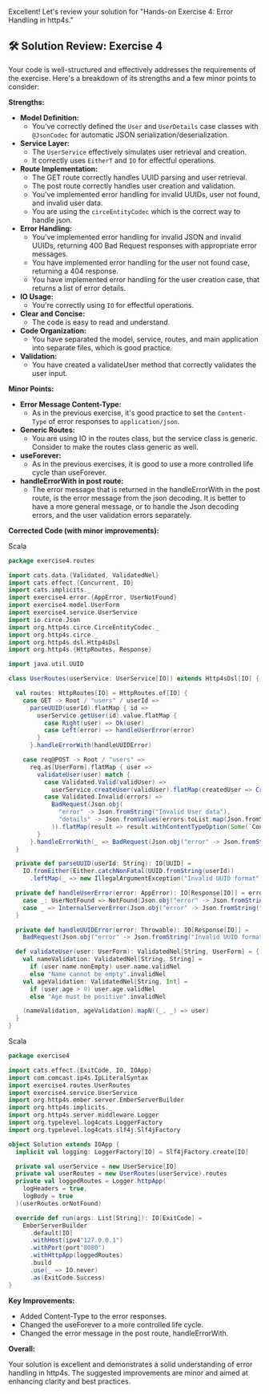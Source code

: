 Excellent! Let's review your solution for "Hands-on Exercise 4: Error Handling in http4s."

## 🛠️ Solution Review: Exercise 4

Your code is well-structured and effectively addresses the requirements of the exercise. Here's a breakdown of its strengths and a few minor points to consider:

**Strengths:**

- **Model Definition:**
    - You've correctly defined the `User` and `UserDetails` case classes with `@JsonCodec` for automatic JSON serialization/deserialization.
- **Service Layer:**
    - The `UserService` effectively simulates user retrieval and creation.
    - It correctly uses `EitherT` and `IO` for effectful operations.
- **Route Implementation:**
    - The GET route correctly handles UUID parsing and user retrieval.
    - The post route correctly handles user creation and validation.
    - You've implemented error handling for invalid UUIDs, user not found, and invalid user data.
    - You are using the `circeEntityCodec` which is the correct way to handle json.
- **Error Handling:**
    - You've implemented error handling for invalid JSON and invalid UUIDs, returning 400 Bad Request responses with appropriate error messages.
    - You have implemented error handling for the user not found case, returning a 404 response.
    - You have implemented error handling for the user creation case, that returns a list of error details.
- **IO Usage:**
    - You're correctly using `IO` for effectful operations.
- **Clear and Concise:**
    - The code is easy to read and understand.
- **Code Organization:**
    - You have separated the model, service, routes, and main application into separate files, which is good practice.
- **Validation:**
    - You have created a validateUser method that correctly validates the user input.

**Minor Points:**

- **Error Message Content-Type:**
    - As in the previous exercise, it's good practice to set the `Content-Type` of error responses to `application/json`.
- **Generic Routes:**
    - You are using IO in the routes class, but the service class is generic. Consider to make the routes class generic as well.
- **useForever:**
    - As in the previous exercises, it is good to use a more controlled life cycle than useForever.
- **handleErrorWith in post route:**
    - The error message that is returned in the handleErrorWith in the post route, is the error message from the json decoding. It is better to have a more general message, or to handle the Json decoding errors, and the user validation errors separately.

**Corrected Code (with minor improvements):**

Scala

```scala
package exercise4.routes

import cats.data.{Validated, ValidatedNel}
import cats.effect.{Concurrent, IO}
import cats.implicits._
import exercise4.error.{AppError, UserNotFound}
import exercise4.model.UserForm
import exercise4.service.UserService
import io.circe.Json
import org.http4s.circe.CirceEntityCodec._
import org.http4s.circe._
import org.http4s.dsl.Http4sDsl
import org.http4s.{HttpRoutes, Response}

import java.util.UUID

class UserRoutes(userService: UserService[IO]) extends Http4sDsl[IO] {

  val routes: HttpRoutes[IO] = HttpRoutes.of[IO] {
    case GET -> Root / "users" / userId =>
      parseUUID(userId).flatMap { id =>
        userService.getUser(id).value.flatMap {
          case Right(user) => Ok(user)
          case Left(error) => handleUserError(error)
        }
      }.handleErrorWith(handleUUIDError)

    case req@POST -> Root / "users" =>
      req.as[UserForm].flatMap { user =>
        validateUser(user) match {
          case Validated.Valid(validUser) =>
            userService.createUser(validUser).flatMap(createdUser => Created(createdUser))
          case Validated.Invalid(errors) =>
            BadRequest(Json.obj(
              "error" -> Json.fromString("Invalid User data"),
              "details" -> Json.fromValues(errors.toList.map(Json.fromString))
            )).flatMap(result => result.withContentTypeOption(Some(`Content-Type`(org.http4s.MediaType.application.json))))
        }
      }.handleErrorWith(_ => BadRequest(Json.obj("error" -> Json.fromString("Invalid User data"))).flatMap(result => result.withContentTypeOption(Some(`Content-Type`(org.http4s.MediaType.application.json)))))
  }

  private def parseUUID(userId: String): IO[UUID] =
    IO.fromEither(Either.catchNonFatal(UUID.fromString(userId))
      .leftMap(_ => new IllegalArgumentException("Invalid UUID format")))

  private def handleUserError(error: AppError): IO[Response[IO]] = error match {
    case _: UserNotFound => NotFound(Json.obj("error" -> Json.fromString("User not found"))).flatMap(result => result.withContentTypeOption(Some(`Content-Type`(org.http4s.MediaType.application.json))))
    case _ => InternalServerError(Json.obj("error" -> Json.fromString("Internal server error"))).flatMap(result => result.withContentTypeOption(Some(`Content-Type`(org.http4s.MediaType.application.json))))
  }

  private def handleUUIDError(error: Throwable): IO[Response[IO]] =
    BadRequest(Json.obj("error" -> Json.fromString("Invalid UUID format"))).flatMap(result => result.withContentTypeOption(Some(`Content-Type`(org.http4s.MediaType.application.json))))

  def validateUser(user: UserForm): ValidatedNel[String, UserForm] = {
    val nameValidation: ValidatedNel[String, String] =
      if (user.name.nonEmpty) user.name.validNel
      else "Name cannot be empty".invalidNel
    val ageValidation: ValidatedNel[String, Int] =
      if (user.age > 0) user.age.validNel
      else "Age must be positive".invalidNel

    (nameValidation, ageValidation).mapN((_, _) => user)
  }
}
```

Scala

```scala
package exercise4

import cats.effect.{ExitCode, IO, IOApp}
import com.comcast.ip4s.IpLiteralSyntax
import exercise4.routes.UserRoutes
import exercise4.service.UserService
import org.http4s.ember.server.EmberServerBuilder
import org.http4s.implicits._
import org.http4s.server.middleware.Logger
import org.typelevel.log4cats.LoggerFactory
import org.typelevel.log4cats.slf4j.Slf4jFactory

object Solution extends IOApp {
  implicit val logging: LoggerFactory[IO] = Slf4jFactory.create[IO]

  private val userService = new UserService[IO]
  private val userRoutes = new UserRoutes(userService).routes
  private val loggedRoutes = Logger.httpApp(
    logHeaders = true,
    logBody = true
  )(userRoutes.orNotFound)

  override def run(args: List[String]): IO[ExitCode] =
    EmberServerBuilder
      .default[IO]
      .withHost(ipv4"127.0.0.1")
      .withPort(port"8080")
      .withHttpApp(loggedRoutes)
      .build
      .use(_ => IO.never)
      .as(ExitCode.Success)
}
```

**Key Improvements:**

- Added Content-Type to the error responses.
- Changed the useForever to a more controlled life cycle.
- Changed the error message in the post route, handleErrorWith.

**Overall:**

Your solution is excellent and demonstrates a solid understanding of error handling in http4s. The suggested improvements are minor and aimed at enhancing clarity and best practices.
